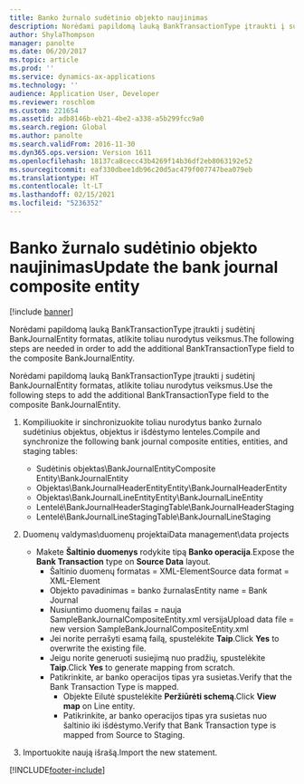 ```yaml
---
title: Banko žurnalo sudėtinio objekto naujinimas
description: Norėdami papildomą lauką BankTransactionType įtraukti į sudėtinį BankJournalEntity formatas, atlikite toliau nurodytus veiksmus.
author: ShylaThompson
manager: panolte
ms.date: 06/20/2017
ms.topic: article
ms.prod: ''
ms.service: dynamics-ax-applications
ms.technology: ''
audience: Application User, Developer
ms.reviewer: roschlom
ms.custom: 221654
ms.assetid: adb8146b-eb21-4be2-a338-a5b299fcc9a0
ms.search.region: Global
ms.author: panolte
ms.search.validFrom: 2016-11-30
ms.dyn365.ops.version: Version 1611
ms.openlocfilehash: 18137ca8cecc43b4269f14b36df2eb8063192e52
ms.sourcegitcommit: eaf330dbee1db96c20d5ac479f007747bea079eb
ms.translationtype: HT
ms.contentlocale: lt-LT
ms.lasthandoff: 02/15/2021
ms.locfileid: "5236352"
---
```

# <a name="update-the-bank-journal-composite-entity"></a><span data-ttu-id="d995f-103">Banko žurnalo sudėtinio objekto naujinimas</span><span class="sxs-lookup"><span data-stu-id="d995f-103">Update the bank journal composite entity</span></span>

[!include [banner](../includes/banner.md)]

<span data-ttu-id="d995f-104">Norėdami papildomą lauką BankTransactionType įtraukti į sudėtinį BankJournalEntity formatas, atlikite toliau nurodytus veiksmus.</span><span class="sxs-lookup"><span data-stu-id="d995f-104">The following steps are needed in order to add the additional BankTransactionType field to the composite BankJournalEntity.</span></span>

<span data-ttu-id="d995f-105">Norėdami papildomą lauką BankTransactionType įtraukti į sudėtinį BankJournalEntity formatas, atlikite toliau nurodytus veiksmus.</span><span class="sxs-lookup"><span data-stu-id="d995f-105">Use the following steps to add the additional BankTransactionType field to the composite BankJournalEntity.</span></span>

1.  <span data-ttu-id="d995f-106">Kompiliuokite ir sinchronizuokite toliau nurodytus banko žurnalo sudėtinius objektus, objektus ir išdėstymo lenteles.</span><span class="sxs-lookup"><span data-stu-id="d995f-106">Compile and synchronize the following bank journal composite entities, entities, and staging tables:</span></span>
    -   <span data-ttu-id="d995f-107">Sudėtinis objektas\\BankJournalEntity</span><span class="sxs-lookup"><span data-stu-id="d995f-107">Composite Entity\\BankJournalEntity</span></span>
    -   <span data-ttu-id="d995f-108">Objektas\\BankJournalHeaderEntity</span><span class="sxs-lookup"><span data-stu-id="d995f-108">Entity\\BankJournalHeaderEntity</span></span>
    -   <span data-ttu-id="d995f-109">Objektas\\BankJournalLineEntity</span><span class="sxs-lookup"><span data-stu-id="d995f-109">Entity\\BankJournalLineEntity</span></span>
    -   <span data-ttu-id="d995f-110">Lentelė\\BankJournalHeaderStaging</span><span class="sxs-lookup"><span data-stu-id="d995f-110">Table\\BankJournalHeaderStaging</span></span>
    -   <span data-ttu-id="d995f-111">Lentelė\\BankJournalLineStaging</span><span class="sxs-lookup"><span data-stu-id="d995f-111">Table\\BankJournalLineStaging</span></span>

2.  <span data-ttu-id="d995f-112">Duomenų valdymas\\duomenų projektai</span><span class="sxs-lookup"><span data-stu-id="d995f-112">Data management\\data projects</span></span>
    -   <span data-ttu-id="d995f-113">Makete **Šaltinio duomenys** rodykite tipą **Banko operacija**.</span><span class="sxs-lookup"><span data-stu-id="d995f-113">Expose the **Bank Transaction** type on **Source Data** layout.</span></span>
        -   <span data-ttu-id="d995f-114">Šaltinio duomenų formatas = XML-Element</span><span class="sxs-lookup"><span data-stu-id="d995f-114">Source data format = XML-Element</span></span>
        -   <span data-ttu-id="d995f-115">Objekto pavadinimas = banko žurnalas</span><span class="sxs-lookup"><span data-stu-id="d995f-115">Entity name = Bank Journal</span></span>
        -   <span data-ttu-id="d995f-116">Nusiuntimo duomenų failas = nauja SampleBankJournalCompositeEntity.xml versija</span><span class="sxs-lookup"><span data-stu-id="d995f-116">Upload data file = new version SampleBankJournalCompositeEntity.xml</span></span>
        -   <span data-ttu-id="d995f-117">Jei norite perrašyti esamą failą, spustelėkite **Taip**.</span><span class="sxs-lookup"><span data-stu-id="d995f-117">Click **Yes** to overwrite the existing file.</span></span>
        -   <span data-ttu-id="d995f-118">Jeigu norite generuoti susiejimą nuo pradžių, spustelėkite **Taip**.</span><span class="sxs-lookup"><span data-stu-id="d995f-118">Click **Yes** to generate mapping from scratch.</span></span>
        -   <span data-ttu-id="d995f-119">Patikrinkite, ar banko operacijos tipas yra susietas.</span><span class="sxs-lookup"><span data-stu-id="d995f-119">Verify that the Bank Transaction Type is mapped.</span></span>
            -   <span data-ttu-id="d995f-120">Objekte Eilutė spustelėkite **Peržiūrėti schemą**.</span><span class="sxs-lookup"><span data-stu-id="d995f-120">Click **View map** on Line entity.</span></span>
            -   <span data-ttu-id="d995f-121">Patikrinkite, ar banko operacijos tipas yra susietas nuo šaltinio iki išdėstymo.</span><span class="sxs-lookup"><span data-stu-id="d995f-121">Verify that Bank Transaction type is mapped from Source to Staging.</span></span>

3.  <span data-ttu-id="d995f-122">Importuokite naują išrašą.</span><span class="sxs-lookup"><span data-stu-id="d995f-122">Import the new statement.</span></span>






[!INCLUDE[footer-include](../../includes/footer-banner.md)]